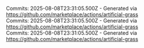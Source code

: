 Commits: 2025-08-08T23:31:05.500Z - Generated via https://github.com/marketplace/actions/artificial-grass
<br>
Commits: 2025-08-08T23:31:05.500Z - Generated via https://github.com/marketplace/actions/artificial-grass
<br>
Commits: 2025-08-08T23:31:05.500Z - Generated via https://github.com/marketplace/actions/artificial-grass
<br>
